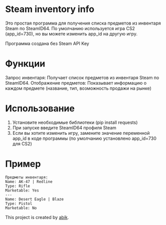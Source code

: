 # Steam inventory info
Это простая программа для получения списка предметов из инвентаря Steam по SteamID64. По умолчанию используется игра CS2 (app_id=730), но вы можете изменить app_id на другую игру.

Программа создана без Steam API Key

# Функции
Запрос инвентаря: Получает список предметов из инвентаря Steam по SteamID64.
Отображение предметов: Показывает информацию о каждом предмете (название, тип, возможность продажи на рынке)
# Использование
1. Установите необходимые библиотеки (pip install requests)
2. При запуске введите SteamID64 профиля Steam
3. Если вы хотите изменить игру, замените значение переменной app_id в коде программы (по умолчанию установлено app_id=730 для CS2)

# Пример
```
Предметы инвентаря:
Name: AK-47 | Redline
Type: Rifle
Marketable: Yes
---
Name: Desert Eagle | Blaze
Type: Pistol
Marketable: No
```

This project is created by [abik](https://github.com/BoG3mey).

